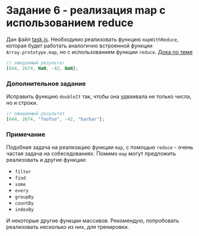 # Задание 6 - реализация map с использованием reduce

Дан файл [task.js](./task.js). Необходимо реализовать функцию `mapWithReduce`, которая будет работать аналогично встроенной функции `Array.prototype.map`, но с использованием функции `reduce`. [Дока по теме](https://developer.mozilla.org/ru/docs/Web/JavaScript/Reference/Global_Objects/Array/map)

```js
// ожидаемый результат
[644, 2674, NaN, -42, NaN];
```

### Дополнительное задание

Исправить функцию `doubleIt` так, чтобы она удваивала не только числа, но и строки.

```js
// ожидаемый результат
[644, 2674, "foofoo", -42, "barbar"];
```

### Примечание

Подобная задача на реализацию функции `map`, с помощью `reduce` - очень частая задача на собеседованиях. Помимо `map` могут предложить реализовать и другие функции:

- `filter`
- `find`
- `some`
- `every`
- `groupBy`
- `countBy`
- `indexBy`

И некоторые другие функции массивов. Рекомендую, попробовать реализовать несколько из них, для тренировки.
